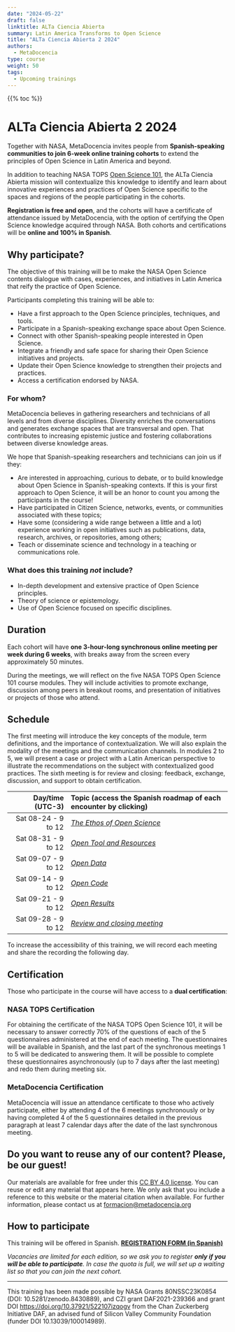 ```yaml
---
date: "2024-05-22"
draft: false
linktitle: ALTa Ciencia Abierta
summary: Latin America Transforms to Open Science 
title: "ALTa Ciencia Abierta 2 2024"
authors:
  - MetaDocencia
type: course
weight: 50
tags:
  - Upcoming trainings
---
```


{{% toc %}}

# ALTa Ciencia Abierta 2 2024

Together with NASA, MetaDocencia invites people from **Spanish-speaking communities to join 6-week online training cohorts** to extend the principles of Open Science in Latin America and beyond. 

In addition to teaching NASA TOPS [Open Science 101](https://openscience101.org/), the ALTa Ciencia Abierta mission will contextualize this knowledge to identify and learn about innovative experiences and practices of Open Science specific to the spaces and regions of the people participating in the cohorts. 

**Registration is free and open**, and the cohorts will have a certificate of attendance issued by MetaDocencia, with the option of certifying the Open Science knowledge acquired through NASA. Both cohorts and certifications will be **online and 100% in Spanish**.

## Why participate?

The objective of this training will be to make the NASA Open Science contents dialogue with cases, experiences, and initiatives in Latin America that reify the practice of Open Science.

Participants completing this training will be able to:
- Have a first approach to the Open Science principles, techniques, and tools.
- Participate in a Spanish-speaking exchange space about Open Science.
- Connect with other Spanish-speaking people interested in Open Science.
- Integrate a friendly and safe space for sharing their  Open Science initiatives and projects.
- Update their Open Science knowledge to strengthen their projects and practices.
- Access a certification endorsed by NASA.

### For whom?
MetaDocencia believes in gathering researchers and technicians of all levels and from diverse disciplines. Diversity enriches the conversations and generates exchange spaces that are transversal and open. That contributes to increasing epistemic justice and fostering collaborations between diverse knowledge areas.

We hope that Spanish-speaking researchers and technicians can join us if they:
- Are interested in approaching, curious to debate, or to build knowledge about Open Science in Spanish-speaking contexts. If this is your first approach to Open Science, it will be an honor to count you among the participants in the course!
- Have participated in Citizen Science, networks, events, or communities associated with these topics;
- Have some (considering a wide range between a little and a lot) experience working in open initiatives such as publications, data, research, archives, or repositories, among others;
- Teach or disseminate science and technology in a teaching or communications role.

### What does this training *not* include?
- In-depth development and extensive practice of Open Science principles.
- Theory of science or epistemology.
- Use of Open Science focused on specific disciplines.

## Duration
Each cohort will have **one 3-hour-long synchronous online meeting per week during 6 weeks**, with breaks away from the screen every approximately 50 minutes.

During the meetings, we will reflect on the five NASA TOPS Open Science 101 course modules. They will include activities to promote exchange, discussion among peers in breakout rooms, and presentation of initiatives or projects of those who attend.

## Schedule
The first meeting will introduce the key concepts of the module, term definitions, and the importance of contextualization. We will also explain the modality of the meetings and the communication channels. In modules 2 to 5, we will present a case or project with a Latin American perspective to illustrate the recommendations on the subject with contextualized good practices. The sixth meeting is for review and closing: feedback, exchange, discussion, and support to obtain certification.

|  Day/time (UTC-3) | Topic (access the Spanish roadmap of each encounter by clicking)|
| ---:  | :----------- |
|Sat 08-24 - 9 to 12 | *[The Ethos of Open Science](https://www.metadocencia.org/alta-ca/modulo_1/)* | 
|Sat 08-31 - 9 to 12 | *[Open Tool and Resources](https://www.metadocencia.org/alta-ca/modulo_2/)* | 
|Sat 09-07 - 9 to 12 | *[Open Data](https://www.metadocencia.org/alta-ca/modulo_3/)* |
|Sat 09-14 - 9 to 12 | *[Open Code](https://www.metadocencia.org/alta-ca/modulo_4/)* |
|Sat 09-21 - 9 to 12 | *[Open Results](https://www.metadocencia.org/alta-ca/modulo_5/)* |
|Sat 09-28 - 9 to 12 | *[Review and closing meeting](https://www.metadocencia.org/alta-ca/modulo_6/)* |

To increase the accessibility of this training, we will record each meeting and share the recording the following day. 

## Certification
Those who participate in the course will have access to a **dual certification**:

### NASA TOPS Certification
For obtaining the certificate of the NASA TOPS Open Science 101, it will be necessary to answer correctly 70% of the questions of each of the 5 questionnaires administered at the end of each meeting. The questionnaires will be available in Spanish, and the last part of the synchronous meetings 1 to 5 will be dedicated to answering them. It will be possible to complete these questionnaires asynchronously (up to 7 days after the last meeting) and redo them during meeting six.

### MetaDocencia Certification
MetaDocencia will issue an attendance certificate to those who actively participate, either by attending 4 of the 6 meetings synchronously or by having completed 4 of the 5 questionnaires detailed in the previous paragraph at least 7 calendar days after the date of the last synchronous meeting.

## Do you want to reuse any of our content? Please, be our guest!
Our materials are available for free under this [CC BY 4.0 license](https://creativecommons.org/licenses/by/4.0/deed.es). You can reuse or edit any material that appears here. We only ask that you include a reference to this website or the material citation when available. For further information, please contact us at formacion@metadocencia.org

## How to participate
This training will be offered in Spanish. **[REGISTRATION FORM (in Spanish)](https://docs.google.com/forms/d/e/1FAIpQLSey9EUhXR6LLei1rjACpBGUkohrFc1AjJj1UK3qwm0mI-UhlA/viewform)**

*Vacancies are limited for each edition, so we ask you to register **only if you will be able to participate**. In case the quota is full, we will set up a waiting list so that you can join the next cohort.*

---

This training has been made possible by NASA Grants 80NSSC23K0854 (DOI: 10.5281/zenodo.8430889), and CZI grant DAF2021-239366 and grant DOI https://doi.org/10.37921/522107izqogv from the Chan Zuckerberg Initiative DAF, an advised fund of Silicon Valley Community Foundation (funder DOI 10.13039/100014989).
